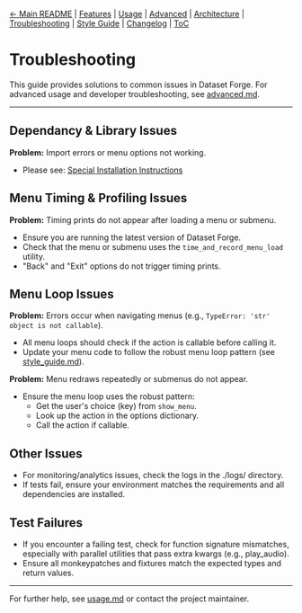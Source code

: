 [← Main README](../README.md) | [Features](features.md) | [Usage](usage.md) | [Advanced](advanced.md) | [Architecture](architecture.md) | [Troubleshooting](troubleshooting.md) | [Style Guide](style_guide.md) | [Changelog](changelog.md) | [ToC](toc.md)

# Troubleshooting

This guide provides solutions to common issues in Dataset Forge. For advanced usage and developer troubleshooting, see [advanced.md](advanced.md).

---

## Dependancy & Library Issues

**Problem:** Import errors or menu options not working.

- Please see: [Special Installation Instructions](troubleshooting.md)

## Menu Timing & Profiling Issues

**Problem:** Timing prints do not appear after loading a menu or submenu.

- Ensure you are running the latest version of Dataset Forge.
- Check that the menu or submenu uses the `time_and_record_menu_load` utility.
- "Back" and "Exit" options do not trigger timing prints.

## Menu Loop Issues

**Problem:** Errors occur when navigating menus (e.g., `TypeError: 'str' object is not callable`).

- All menu loops should check if the action is callable before calling it.
- Update your menu code to follow the robust menu loop pattern (see [style_guide.md](style_guide.md)).

**Problem:** Menu redraws repeatedly or submenus do not appear.

- Ensure the menu loop uses the robust pattern:
  - Get the user's choice (key) from `show_menu`.
  - Look up the action in the options dictionary.
  - Call the action if callable.

## Other Issues

- For monitoring/analytics issues, check the logs in the ./logs/ directory.
- If tests fail, ensure your environment matches the requirements and all dependencies are installed.

## Test Failures

- If you encounter a failing test, check for function signature mismatches, especially with parallel utilities that pass extra kwargs (e.g., play_audio).
- Ensure all monkeypatches and fixtures match the expected types and return values.

---

For further help, see [usage.md](usage.md) or contact the project maintainer.
